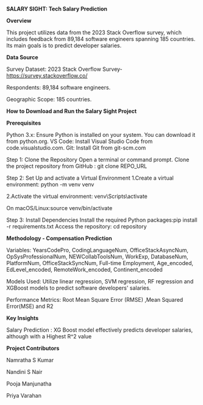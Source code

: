 **SALARY SIGHT: Tech Salary Prediction**

**Overview**

This project utilizes data from the 2023 Stack Overflow survey, which includes feedback from 89,184 software engineers spanning 185 countries. Its main goals is to predict developer salaries.


**Data Source**

Survey Dataset: 2023 Stack Overflow Survey- https://survey.stackoverflow.co/

Respondents: 89,184 software engineers.

Geographic Scope: 185 countries.

**How to Download and Run the Salary Sight Project**

**Prerequisites**

Python 3.x: Ensure Python is installed on your system. You can download it from python.org.
VS Code: Install Visual Studio Code from code.visualstudio.com.
Git: Install Git from git-scm.com

Step 1: Clone the Repository
Open a terminal or command prompt.
Clone the project repository from GitHub :  git clone REPO_URL

Step 2: Set Up  and activate a Virtual Environment
1.Create a virtual environment:
python -m venv venv

2.Activate the virtual environment:
venv\Scripts\activate

On macOS/Linux:source venv/bin/activate

Step 3: Install Dependencies
Install the required Python packages:pip install -r requirements.txt
Access the repository: cd repository

**Methodology - Compensation Prediction**



Variables: YearsCodePro, CodingLanguageNum, OfficeStackAsyncNum, OpSysProfessionalNum, NEWCollabToolsNum, WorkExp, DatabaseNum, PlatformNum, OfficeStackSyncNum, Full-time Employment, Age_encoded, EdLevel_encoded, RemoteWork_encoded, Continent_encoded

Models Used: Utilize linear regression, SVM regression, RF regression and XGBoost models to predict software developers' salaries.

Performance Metrics: Root Mean Square Error (RMSE) ,Mean Squared Error(MSE) and R2

**Key Insights**

Salary Prediction : XG Boost model effectively predicts developer salaries, although with a Highest  R^2 value

**Project Contributors**

Namratha S Kumar

Nandini S Nair

Pooja Manjunatha

Priya Varahan
